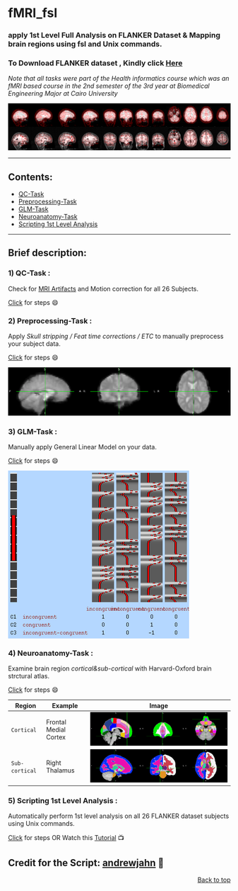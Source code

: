 <div id = 'top'></div>

# fMRI_fsl
### apply 1st Level Full Analysis on FLANKER Dataset &amp; Mapping brain regions using fsl and Unix commands.
### To Download FLANKER dataset , Kindly click <a href="https://drive.google.com/file/d/1tS5PlfoEiUbBSSS1-sdwoLlrN6lEOfjE/view?usp=sharing">Here</a>
*Note that all tasks were part of the Health informatics course which was an fMRI based course in the 2nd semester of the 3rd year at Biomedical Engineering Major at Cairo University*

![alt text](https://github.com/MahmoudRabea13/fMRI_fsl/blob/main/Preprocessing-Task/example_func2highres.png)

____________________________________________________________________

## Contents:
* <a href="https://github.com/MahmoudRabea13/fMRI_fsl/tree/main/QC-Task">QC-Task</a>
* <a href="https://github.com/MahmoudRabea13/fMRI_fsl/tree/main/Preprocessing-Task">Preprocessing-Task</a>
* <a href="https://github.com/MahmoudRabea13/fMRI_fsl/tree/main/GLM-Task">GLM-Task</a>
* <a href="https://github.com/MahmoudRabea13/fMRI_fsl/tree/main/Neuroanatomy-Task">Neuroanatomy-Task</a>
* <a href="https://github.com/MahmoudRabea13/fMRI_fsl/tree/main/Scripting_1stLevelAnalysis">Scripting 1st Level Analysis</a>
______________________________________________________________________

## Brief description:

### 1) QC-Task :
Check for <a href="https://github.com/MahmoudRabea13/fMRI_fsl/blob/main/QC-Task/MRI_Artifacts.pdf">MRI Artifacts</a> and Motion correction for all 26 Subjects.

<a href="https://github.com/MahmoudRabea13/fMRI_fsl/blob/main/QC-Task/Steps.txt">Click</a> for steps :smile: 

### 2) Preprocessing-Task :
Apply *Skull stripping / Feat time corrections / ETC* to manually preprocess your subject data.

<a href="https://github.com/MahmoudRabea13/fMRI_fsl/blob/main/Preprocessing-Task/Steps.txt">Click</a> for steps :smile: 

![alt text](https://github.com/MahmoudRabea13/fMRI_fsl/blob/main/Preprocessing-Task/Sub20-Filtered/run2/Filtered_Sub20_Run2.png)

### 3) GLM-Task :
Manually apply General Linear Model on your data.

<a href="https://github.com/MahmoudRabea13/fMRI_fsl/blob/main/GLM-Task/Steps.txt">Click</a> for steps :smile: 
  
<img src ="https://github.com/MahmoudRabea13/fMRI_fsl/blob/main/GLM-Task/Sub10-GLMDesign/run1/design.png" align="center"/> 

### 4) Neuroanatomy-Task :
Examine brain region *cortical&sub-cortical* with Harvard-Oxford brain strctural atlas.

<a href="https://github.com/MahmoudRabea13/fMRI_fsl/blob/main/Neuroanatomy-Task/Steps.txt">Click</a> for steps :smile: 

| Region | Example | Image |
| --- | --- | --- |
| `Cortical` | Frontal Medial Cortex | <img src ="https://github.com/MahmoudRabea13/fMRI_fsl/blob/main/Neuroanatomy-Task/Harvard-Oxford%20Cortical%20Structural%20Atlas/Frontal%20Medial%20Cortex.png" alt="Frontal Medial Cortex"/> |
| `Sub-cortical` | Right Thalamus |<img src ="https://github.com/MahmoudRabea13/fMRI_fsl/blob/main/Neuroanatomy-Task/Harvard-Oxford%20SubCortical%20Structural%20atlas/Right/Right%20Thalamus.png" alt="Right Thalamus"/>|

### 5) Scripting 1st Level Analysis :
Automatically perform 1st level analysis on all 26 FLANKER dataset subjects using Unix commands.

<a href="https://github.com/MahmoudRabea13/fMRI_fsl/blob/main/Scripting_1stLevelAnalysis/Steps.txt">Click</a> for steps OR Watch this <a href="https://www.youtube.com/watch?v=oXSHbRlogaA">Tutorial</a> :tv:

## Credit for the Script: <a href="https://github.com/andrewjahn/FSL_Scripts/blob/master/run_1stLevel_Analysis.sh">andrewjahn</a> :raised_hands:

<p align="right"><a href="#top">Back to top</a></p>
